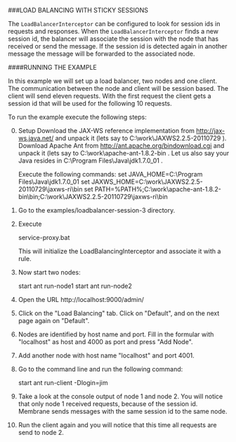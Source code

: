 ###LOAD BALANCING WITH STICKY SESSIONS

The `LoadBalancerInterceptor` can be configured to look for session ids in requests and responses. When the `LoadBalancerInterceptor` finds a new session id, the balancer will associate the session with the node that has received or send the message. If the session id is detected again in another message the message will be forwarded to the associated node.
 
 
####RUNNING THE EXAMPLE

In this example we will set up a load balancer, two nodes and one client. The communication between the node and client will be session based. The client will send eleven requests. With the first request the client gets a session id that will be used for the following 10 requests. 

To run the example execute the following steps:

0. Setup
   Download the JAX-WS reference implementation from http://jax-ws.java.net/ and unpack it (lets say to
   C:\work\JAXWS2.2.5-20110729 ). Download Apache Ant from http://ant.apache.org/bindownload.cgi and unpack it (lets
   say to C:\work\apache-ant-1.8.2-bin . Let us also say your Java resides in C:\Program Files\Java\jdk1.7.0_01 . 

   Execute the following commands:
     set JAVA_HOME=C:\Program Files\Java\jdk1.7.0_01
     set JAXWS_HOME=C:\work\JAXWS2.2.5-20110729\jaxws-ri\bin
     set PATH=%PATH%;C:\work\apache-ant-1.8.2-bin\bin;C:\work\JAXWS2.2.5-20110729\jaxws-ri\bin

1. Go to the examples/loadbalancer-session-3 directory.

2. Execute

   service-proxy.bat

   This will initialize the LoadBalancingInterceptor and associate it with a rule.

3. Now start two nodes:

   start ant run-node1
   start ant run-node2

4. Open the URL http://localhost:9000/admin/

5. Click on the "Load Balancing" tab. Click on "Default", and on the next page again on "Default".

6. Nodes are identified by host name and port. Fill in the formular with "localhost" as host and 4000 as port and press "Add Node".

7. Add another node with host name "localhost" and port 4001.

8. Go to the command line and run the following command:

   start ant run-client -Dlogin=jim

9. Take a look at the console output of node 1 and node 2. You will notice that only node 1 received requests, because of the session id. Membrane sends messages with the same session id to the same node.  

10. Run the client again and you will notice that this time all requests are send to node 2. 
     
     







